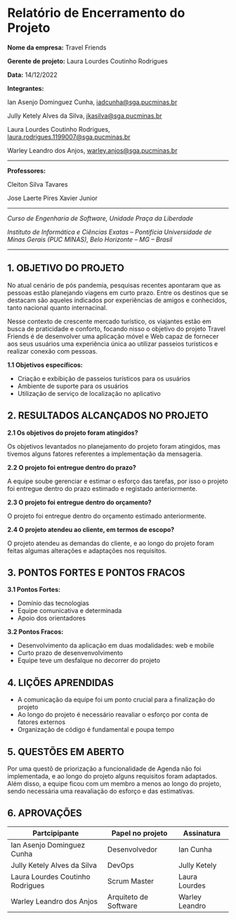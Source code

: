 # Relatório de Encerramento do Projeto

**Nome da empresa:** Travel Friends

**Gerente de projeto:** Laura Lourdes Coutinho Rodrigues

**Data:** 14/12/2022

**Integrantes:**

Ian Asenjo Dominguez Cunha, iadcunha@sga.pucminas.br

Jully Ketely Alves da Silva, jkasilva@sga.pucminas.br

Laura Lourdes Coutinho Rodrigues, laura.rodrigues.1199007@sga.pucminas.br

Warley Leandro dos Anjos, warley.anjos@sga.pucminas.br

---

**Professores:**

Cleiton Silva Tavares

Jose Laerte Pires Xavier Junior

---

_Curso de Engenharia de Software, Unidade Praça da Liberdade_

_Instituto de Informática e Ciências Exatas – Pontifícia Universidade de Minas Gerais (PUC MINAS), Belo Horizonte – MG – Brasil_

---
## 1. OBJETIVO DO PROJETO

No atual cenário de pós pandemia, pesquisas recentes apontaram que as pessoas estão planejando viagens em curto prazo. Entre os destinos que se destacam são aqueles indicados por experiências de amigos e conhecidos, tanto nacional quanto internacinal.

Nesse contexto de crescente mercado turístico, os viajantes estão em busca de praticidade e conforto, focando nisso o objetivo do projeto Travel Friends é de desenvolver uma aplicação móvel e Web capaz de fornecer aos seus usuários uma experiência única ao utilizar passeios turísticos e realizar conexão com pessoas.

**1.1 Objetivos específicos:** 

- Criação e exbibição de passeios turísticos para os usuários
- Ambiente de suporte para os usuários
- Utilização de serviço de localização no aplicativo

## 2. RESULTADOS ALCANÇADOS NO PROJETO

**2.1 Os objetivos do projeto foram atingidos?** 

 Os objetivos levantados no planejamento do projeto foram atingidos, mas tivemos alguns fatores referentes a implementação da mensageria.

**2.2 O projeto foi entregue dentro do prazo?** 

 A equipe soube gerenciar e estimar o esforço das tarefas, por isso o projeto foi entregue dentro do prazo estimado e registado anteriormente.

**2.3 O projeto foi entregue dentro do orçamento?** 

 O projeto foi entregue dentro do orçamento estimado anteriormente.

**2.4 O projeto atendeu ao cliente, em termos de escopo?**

 O projeto atendeu as demandas do cliente, e ao longo do projeto foram feitas algumas alterações e adaptações nos requisitos.

## 3. PONTOS FORTES E PONTOS FRACOS

**3.1 Pontos Fortes:**
- Domínio das tecnologias
- Equipe comunicativa e determinada
- Apoio dos orientadores

**3.2 Pontos Fracos:**
- Desenvolvimento da aplicação em duas modalidades: web e mobile
- Curto prazo de desenvenvolvimento 
- Equipe teve um desfalque no decorrer do projeto

## 4. LIÇÕES APRENDIDAS
 
  - A comunicação da equipe foi um ponto crucial para a finalização do projeto
  - Ao longo do projeto é necessário reavaliar o esforço por conta de fatores externos
  - Organização de código é fundamental e poupa tempo

## 5. QUESTÕES EM ABERTO

Por uma questõ de priorização a funcionalidade de Agenda não foi implementada, e ao longo do projeto alguns requisitos foram adaptados. Além disso, a equipe ficou com  um membro a menos ao longo do projeto, sendo necessária uma reavaliação do esforço e das estimativas.
## 6. APROVAÇÕES

| Partcipipante | Papel no projeto | Assinatura |
| --- | --- | --- |
| Ian Asenjo Dominguez Cunha | Desenvolvedor | Ian Cunha    |
| Jully Ketely Alves da Silva | DevOps | Jully Ketely    | 
| Laura Lourdes Coutinho Rodrigues | Scrum Master | Laura Lourdes   |
| Warley Leandro dos Anjos | Arquiteto de Software | Warley Leandro  |
